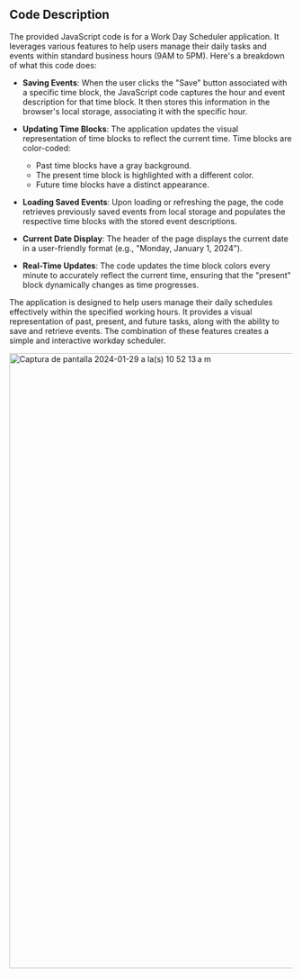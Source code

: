 ## Code Description

The provided JavaScript code is for a Work Day Scheduler application. It leverages various features to help users manage their daily tasks and events within standard business hours (9AM to 5PM). Here's a breakdown of what this code does:

- **Saving Events**: When the user clicks the "Save" button associated with a specific time block, the JavaScript code captures the hour and event description for that time block. It then stores this information in the browser's local storage, associating it with the specific hour.

- **Updating Time Blocks**: The application updates the visual representation of time blocks to reflect the current time. Time blocks are color-coded:
  - Past time blocks have a gray background.
  - The present time block is highlighted with a different color.
  - Future time blocks have a distinct appearance.

- **Loading Saved Events**: Upon loading or refreshing the page, the code retrieves previously saved events from local storage and populates the respective time blocks with the stored event descriptions.

- **Current Date Display**: The header of the page displays the current date in a user-friendly format (e.g., "Monday, January 1, 2024").

- **Real-Time Updates**: The code updates the time block colors every minute to accurately reflect the current time, ensuring that the "present" block dynamically changes as time progresses.

The application is designed to help users manage their daily schedules effectively within the specified working hours. It provides a visual representation of past, present, and future tasks, along with the ability to save and retrieve events. The combination of these features creates a simple and interactive workday scheduler.

<img width="1093" alt="Captura de pantalla 2024-01-29 a la(s) 10 52 13 a m" src="https://github.com/MartinVF12/API-Enhanced-Scheduler-Streamlining-Your-Day-/assets/152545821/a4a90d85-3128-4113-a970-3fc6574010e4">  
